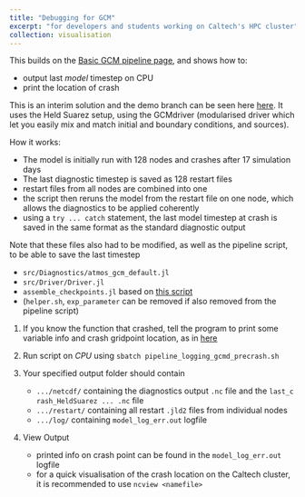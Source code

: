 ```yaml
---
title: "Debugging for GCM"
excerpt: "for developers and students working on Caltech's HPC cluster"
collection: visualisation
---
```


This builds on the [Basic GCM pipeline page](https://lenkanovak.github.io/_pages/visualisation/demo_basic_gcm/), and shows how to:

- output last *model* timestep on CPU
- print the location of crash

This is an interim solution and the demo branch can be seen here [here](https://github.com/CliMA/ClimateMachine.jl/tree/ln/demo-debug). It uses the Held Suarez setup, using the GCMdriver (modularised driver which let you easily mix and match initial and boundary conditions, and sources).

How it works:
- The model is initially run with 128 nodes and crashes after 17 simulation days
- The last diagnostic timestep is saved as 128 restart files
- restart files from all nodes are combined into one
- the script then reruns the model from the restart file on one node, which allows the diagnostics to be applied coherently
- using a `try ... catch` statement, the last model timestep at crash is saved in the same format as the standard diagnostic output

Note that these files also had to be modified, as well as the pipeline script, to be able to save the last timestep
- `src/Diagnostics/atmos_gcm_default.jl`
- `src/Driver/Driver.jl`
- `assemble_checkpoints.jl` based on [this script](https://github.com/CliMA/ClimateMachine.jl/wiki/Assemble-checkpoints)
- (`helper.sh`, `exp_parameter` can be removed if also removed from the pipeline script)

1. If you know the function that crashed, tell the program to print some variable info and crash gridpoint location, as in [here](https://github.com/CliMA/ClimateMachine.jl/blob/ln/demo-debug/src/Atmos/Model/moisture.jl#L165-L171)

2. Run script on *CPU* using `sbatch pipeline_logging_gcmd_precrash.sh`

3. Your specified output folder should contain
    - `.../netcdf/` containing the diagnostics output `.nc` file and the `last_c
  rash_HeldSuarez ... .nc` file
    - `.../restart/` containing all restart `.jld2` files from individual nodes
    - `.../log/` containing `model_log_err.out` logfile

4. View Output
    - printed info on crash point can be found in the `model_log_err.out` logfile
    - for a quick visualisation of the crash location on the Caltech cluster, it is recommended to use `ncview <namefile>`
